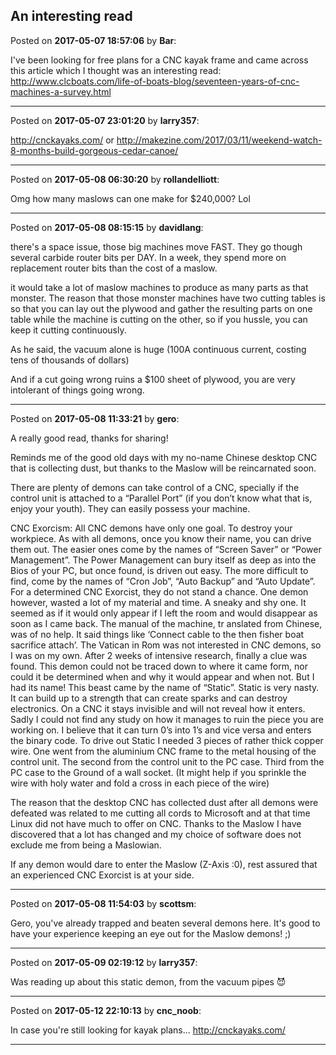 ## An interesting read
Posted on **2017-05-07 18:57:06** by **Bar**:

I've been looking for free plans for a CNC kayak frame and came across this article which I thought was an interesting read: http://www.clcboats.com/life-of-boats-blog/seventeen-years-of-cnc-machines-a-survey.html

---

Posted on **2017-05-07 23:01:20** by **larry357**:

http://cnckayaks.com/ or http://makezine.com/2017/03/11/weekend-watch-8-months-build-gorgeous-cedar-canoe/

---

Posted on **2017-05-08 06:30:20** by **rollandelliott**:

Omg how many maslows can one make for $240,000? Lol

---

Posted on **2017-05-08 08:15:15** by **davidlang**:

there's a space issue, those big machines move FAST. They go though several carbide router bits per DAY. In a week, they spend more on replacement router bits than the cost of a maslow.

it would take a lot of maslow machines to produce as many parts as that monster. The reason that those monster machines have two cutting tables is so that you can lay out the plywood and gather the resulting parts on one table while the machine is cutting on the other, so if you hussle, you can keep it cutting continuously.

As he said, the vacuum alone is huge (100A continuous current, costing tens of thousands of dollars)

And if a cut going wrong ruins a $100 sheet of plywood, you are very intolerant of things going wrong.

---

Posted on **2017-05-08 11:33:21** by **gero**:

A really good read, thanks for sharing!

Reminds me of the good old days with my no-name Chinese desktop CNC that is collecting dust, but thanks to the Maslow will be reincarnated soon.

There are plenty of demons can take control of a CNC, specially if the control unit is attached to a “Parallel Port” (if you don’t know what that is, enjoy your youth).
They can easily possess your machine.

CNC Exorcism:
All CNC demons have only one goal. To destroy your workpiece.
As with all demons, once you know their name, you can drive them out.
The easier ones come by the names of “Screen Saver” or “Power Management”. The Power Management can bury itself as deep as into the Bios of your PC, but once found, is driven out easy. The more difficult to find, come by the names of “Cron Job”, “Auto Backup” and “Auto Update”. For a determined CNC Exorcist, they do not stand a chance.
One demon however, wasted a lot of my material and time.
A sneaky and shy one. It seemed as if it would only appear if I left the room and would disappear as soon as I came back.
The manual of the machine, tr anslated from Chinese, was of no help. It said things like ‘Connect cable to the then fisher boat sacrifice attach’. The Vatican in Rom was not interested in CNC demons, so I was on my own.
After 2 weeks of intensive research, finally a clue was found.
This demon could not be traced down to where it came form, nor could it be determined when and why it would appear and when not. But I had its name!
This beast came by the name of “Static”.
Static is very nasty. It can build up to a strength that can create sparks and can destroy electronics.
On a CNC it stays invisible and will not reveal how it enters. Sadly I could not find any study on how it manages to ruin the piece you are working on. I believe that it can turn 0’s into 1’s and vice versa and enters the binary code.
To drive out Static I needed 3 pieces of rather thick copper wire. One went from the aluminium CNC frame to the metal housing of the control unit. The second from the control unit to the PC case. Third from the PC case to the Ground of a wall socket. (It might help if you sprinkle the wire with holy water and fold a cross in each piece of the wire)

The reason that the desktop CNC has collected dust after all demons were defeated was related to me cutting all cords to Microsoft and at that time Linux did not have much to offer on CNC.
Thanks to the Maslow I have discovered that a lot has changed and my choice of software does not exclude me from being a Maslowian.

If any demon would dare to enter the Maslow (Z-Axis :0), rest assured that an experienced CNC Exorcist is at your side.

---

Posted on **2017-05-08 11:54:03** by **scottsm**:

Gero, you've already trapped and beaten several demons here. It's good to have your experience keeping an eye out for the Maslow demons! ;)

---

Posted on **2017-05-09 02:19:12** by **larry357**:

Was reading up about this static demon, from the vacuum pipes 😈

---

Posted on **2017-05-12 22:10:13** by **cnc_noob**:

In case you're still looking for kayak plans...
http://cnckayaks.com/

---

